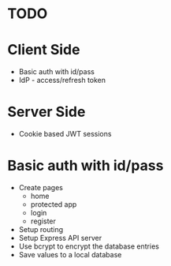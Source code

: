 # TODO

# Client Side
- Basic auth with id/pass
- IdP - access/refresh token

# Server Side
- Cookie based JWT sessions

# Basic auth with id/pass
- Create pages
  - home
  - protected app
  - login
  - register
- Setup routing
- Setup Express API server
- Use bcrypt to encrypt the database entries
- Save values to a local database